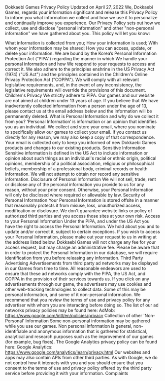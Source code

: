Dokkaebi Games Privacy Policy Updated on April 27, 2022 We, Dokkaebi Games, regards your information significant and release this Privacy Policy to inform you what information we collect and how we use it to personalize and continually improve you experience. Our Privacy Policy sets out how we collect, use and disclose "personal information" and other "non-personal information" we have gathered about you. This policy will let you know:

What information is collected from you;
How your information is used;
With whom your information may be shared;
How you can access, update, or delete your information. We are bound by the Korea’s Personal Information Protection Act (“PIPA”) regarding the manner in which We handle your personal information and how We respond to your requests to access and correct it. We also adhere to the principles enshrine in the US Privacy Act (1974) ("US Act") and the principles contained in the Children's Online Privacy Protection Act ("COPPA"). We will comply with all relevant legislative requirements, and, in the event of any inconsistency, the legislative requirements will override the provisions of this document. Children's Privacy We strictly adhere to PIPA. Our games and our website are not aimed at children under 13 years of age. If you believe that We have inadvertently collected information from a person under the age of 13, please contact us at the email address below and the information will be permanently deleted. What is Personal Information and why do we collect it from you? ‘Personal Information’ is information or an opinion that identifies you as an individual. We collect and store your email, where you nominate to specifically allow our games to collect your email. If you contact us directly for any reason, we may also keep a copy of that correspondence. Your email is collected only to keep you informed of new Dokkaebi Games products and changes to our existing products. Sensitive Information Sensitive information is defined in the US Act to include information or opinion about such things as an individual's racial or ethnic origin, political opinions, membership of a political association, religious or philosophical beliefs, membership of a professional body, criminal records or health information. We will not attempt to obtain nor record any sensitive information. Disclosure of Personal Information We will not sell, trade, rent or disclose any of the personal information you provide to us for any reason, without your prior consent. Otherwise, your Personal Information will only be disclosed where required or allowable by law. Security of Personal Information Your Personal Information is stored offsite in a manner that reasonably protects it from misuse, loss, unauthorized access, modification or disclosure. We don't guarantee website links or policy of authorized third parties and you access those sites at your own risk. Access to your Personal Information Under the PIPA, and under the US Act you have the right to access the Personal Information. We hold about you and to update and/or correct it, subject to certain exceptions. If you wish to access your Personal Information, please make out your request to us in writing at the address listed below. Dokkaebi Games will not charge any fee for your access request, but may charge an administrative fee. Please be aware that in order to protect the Personal Information in our database, we will require identification from you before releasing any information. Third Party Advertising Advertisements from third party ad networks may be displayed in our Games from time to time. All reasonable endeavors are used to ensure that these ad networks comply with the PIPA, the US Act, and COPPA in the provision of their services towards us. If you click on any advertisements through our game, the advertisers may use cookies and other web-tracking technologies to collect data. Some of this may be personal information, and some of it non-personal information. We recommend that you review the terms of use and privacy policy for any advertiser with whom you are interacting before doing so. The list of our ad networks privacy policies may be found here: AdMob: https://www.google.com/intl/en/policies/privacy Collection of other 'Non-Personal' Information Some non-personal information may be gathered while you use our games. Non personal information is general, non-identifiable and anonymous information that is gathered for statistical, analytical and research purposes such as the improvement of our games (for example, bug fixes). The Google Analytics privacy policy can be found here: Google Analytics: https://www.google.com/analytics/learn/privacy.html Our websites and apps may also contain APIs from other third parties. As with Google, we do not control how it interacts with you and you should ensure that you consent to the terms of use and privacy policy offered by the third party service before providing it with your information.
  Complaints
